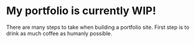 # My portfolio is currently WIP!
There are many steps to take when building a portfolio site. First step is to drink as much coffee as humanly possible. 
